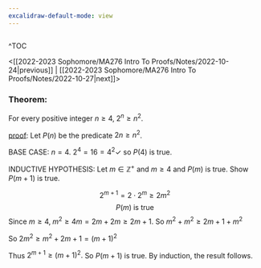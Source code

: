 ```yaml
---
excalidraw-default-mode: view
---
```



```toc

```

^TOC

<[[2022-2023 Sophomore/MA276 Intro To Proofs/Notes/2022-10-24|previous]] | [[2022-2023 Sophomore/MA276 Intro To Proofs/Notes/2022-10-27|next]]>

### Theorem:

For every positive integer $n\geq 4,\; 2^n \geq n^2.$

<u>proof</u>: Let $P(n)$ be the predicate $2n\geq n^2$.

BASE CASE: $n=4$. $2^4 = 16 = 4^2 \checkmark$ so $P(4)$ is true.

INDUCTIVE HYPOTHESIS:  Let $m\in \mathbb{Z}^+$ and $m\geq4$ and $P(m)$ is true. Show $P(m+1)$ is true.

$$2^{m+1} = 2 \cdot 2^m \geq 2m^2$$
$$P(m)\;\text{is true}$$
Since $m\geq 4,\;m^2\geq4m=2m+2m\geq2m+1.$
So $m^2 + m^2\geq2m+1 + m^2$

So $2m^2 \geq m^2+2m+1 = (m+1)^2$

Thus $2^{m+1}\geq(m+1)^2.$ So $P(m+1)$ is true. By induction, the result follows.